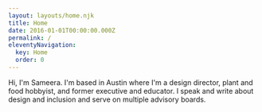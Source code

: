 ```yaml
---
layout: layouts/home.njk
title: Home
date: 2016-01-01T00:00:00.000Z
permalink: /
eleventyNavigation:
  key: Home
  order: 0
---
```

Hi, I'm Sameera. I'm based in Austin where I'm a design director, plant and food hobbyist, and former executive and educator. I speak and write about design and inclusion and serve on multiple advisory boards.



